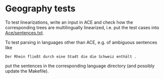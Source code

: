 Geography tests
===============

To test linearizations, write an input in ACE and check how the corresponding
trees are multilingually linearized, i.e. put the test cases into
[Ace/sentences.txt](Ace/sentences.txt).

To test parsing in languages other than ACE, e.g. of ambiguous sentences like

	Der Rhein fließt durch eine Stadt die die Schweiz enthält .

put the sentences in the corresponding language directory
(and possibly update the Makefile).
